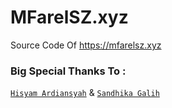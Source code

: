 # MFarelSZ.xyz

Source Code Of https://mfarelsz.xyz

### Big Special Thanks To :
[`Hisyam Ardiansyah`](https://github.com/HisyamArdiansyah) & [`Sandhika Galih`](https://github.com/SandhikaGalih)
